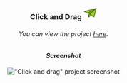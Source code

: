 <div align="center">

### Click and Drag <img width="30px" src="img/paper-plane.png">

###### You can view the project [here](https://isbendiyarovanezrin.github.io/ClickAndDrag "Click me! 🙃").

#### _Screenshot_

!["Click and drag" project screenshot](https://i.postimg.cc/4nk3Tq2C/click-and-drag.png)

</div>
